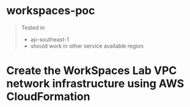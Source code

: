 # workspaces-poc

> Tested in
> * ap-southeast-1
> * should work in other service available region

# Create the WorkSpaces Lab VPC network infrastructure using AWS CloudFormation 

